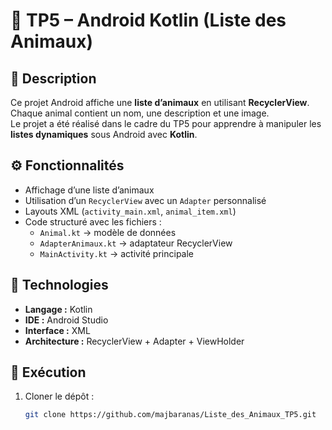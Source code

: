 # 🐾 TP5 – Android Kotlin (Liste des Animaux)

## 📱 Description
Ce projet Android affiche une **liste d’animaux** en utilisant **RecyclerView**.  
Chaque animal contient un nom, une description et une image.  
Le projet a été réalisé dans le cadre du TP5 pour apprendre à manipuler les **listes dynamiques** sous Android avec **Kotlin**.

## ⚙️ Fonctionnalités
- Affichage d’une liste d’animaux  
- Utilisation d’un `RecyclerView` avec un `Adapter` personnalisé  
- Layouts XML (`activity_main.xml`, `animal_item.xml`)  
- Code structuré avec les fichiers :
  - `Animal.kt` → modèle de données  
  - `AdapterAnimaux.kt` → adaptateur RecyclerView  
  - `MainActivity.kt` → activité principale  

## 🧩 Technologies
- **Langage :** Kotlin  
- **IDE :** Android Studio  
- **Interface :** XML  
- **Architecture :** RecyclerView + Adapter + ViewHolder  

## 🚀 Exécution
1. Cloner le dépôt :
   ```bash
   git clone https://github.com/majbaranas/Liste_des_Animaux_TP5.git
